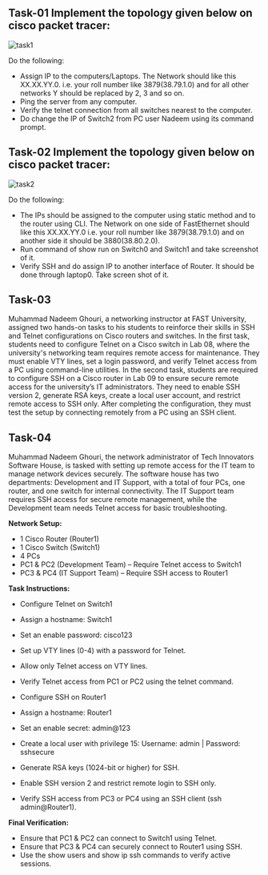 ## Task-01 Implement the topology given below on cisco packet tracer:
![task1](https://github.com/user-attachments/assets/35fb1878-309f-4b37-becb-7b18f324244a)

Do the following:
- Assign IP to the computers/Laptops. The Network should like this XX.XX.YY.0. i.e. your roll number like 3879(38.79.1.0) and for all other networks Y should be replaced by 2, 3 and so on.
- Ping the server from any computer.
- Verify the telnet connection from all switches nearest to the computer.
- Do change the IP of Switch2 from PC user Nadeem using its command prompt.

## Task-02 Implement the topology given below on cisco packet tracer:
![task2](https://github.com/user-attachments/assets/aee1e22f-a028-4914-9e7e-93d29f3568d1)

Do the following:
- The IPs should be assigned to the computer using static method and to the router using CLI. The Network on one side of FastEthernet should like this XX.XX.YY.0 i.e. your roll number like 3879(38.79.1.0) and on another side it should be 3880(38.80.2.0).
- Run command of show run on Switch0 and Switch1 and take screenshot of it.
- Verify SSH and do assign IP to another interface of Router. It should be done through laptop0. Take screen shot of it.

## Task-03
Muhammad Nadeem Ghouri, a networking instructor at FAST University, assigned two hands-on tasks to his students to reinforce their skills in SSH and Telnet configurations on Cisco routers and switches. In the first task, students need to configure Telnet on a Cisco switch in Lab 08, where the university's networking team requires remote access for maintenance. They must enable VTY lines, set a login password, and verify Telnet access from a PC using command-line utilities. 
In the second task, students are required to configure SSH on a Cisco router in Lab 09 to ensure secure remote access for the university’s IT administrators. They need to enable SSH version 2, generate RSA keys, create a local user account, and restrict remote access to SSH only. After completing the configuration, they must test the setup by connecting remotely from a PC using an SSH client.

## Task-04
Muhammad Nadeem Ghouri, the network administrator of Tech Innovators Software House, is tasked with setting up remote access for the IT team to manage network devices securely. The software house has two departments: Development and IT Support, with a total of four PCs, one router, and one switch for internal connectivity. The IT Support team requires SSH access for secure remote management, while the Development team needs Telnet access for basic troubleshooting.

**Network Setup:**
- 1 Cisco Router (Router1)
- 1 Cisco Switch (Switch1)
- 4 PCs
- PC1 & PC2 (Development Team) – Require Telnet access to Switch1
- PC3 & PC4 (IT Support Team) – Require SSH access to Router1

**Task Instructions:**
- Configure Telnet on Switch1
- Assign a hostname: Switch1
- Set an enable password: cisco123
- Set up VTY lines (0-4) with a password for Telnet.
- Allow only Telnet access on VTY lines.
- Verify Telnet access from PC1 or PC2 using the telnet command.
- Configure SSH on Router1

- Assign a hostname: Router1
- Set an enable secret: admin@123
- Create a local user with privilege 15: Username: admin | Password: sshsecure
- Generate RSA keys (1024-bit or higher) for SSH.
- Enable SSH version 2 and restrict remote login to SSH only.
- Verify SSH access from PC3 or PC4 using an SSH client (ssh admin@Router1).

**Final Verification:**
- Ensure that PC1 & PC2 can connect to Switch1 using Telnet.
- Ensure that PC3 & PC4 can securely connect to Router1 using SSH.
- Use the show users and show ip ssh commands to verify active sessions.
